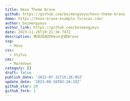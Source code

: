 ```yaml
---
title: Hexo Theme Brave
github: https://github.com/beimengyeyu/hexo-theme-brave
demo: https://hexo-brave-example.furacas.com/
author: beimengyeyu
author_link: https://github.com/beimengyeyu
date: 2023-11-26T10:21:34.747Z
description: 情侣风格的Hexo主题Brave
ssg:
  - Hexo
css:
  - Stylus
cms:
  - Markdown
category: []
draft: false
publish_date: '2022-07-31T15:26:05Z'
update_date: '2023-08-16T02:26:33Z'
github_star: 20
github_fork: 1
---
```

